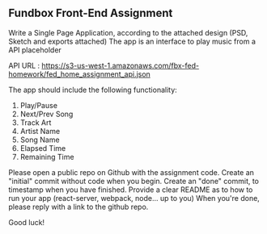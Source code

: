 ## Fundbox Front-End Assignment

 Write a Single Page Application, according to the attached design (PSD, Sketch and exports attached)
 The app is an interface to play music from a API placeholder

 API URL : https://s3-us-west-1.amazonaws.com/fbx-fed-homework/fed_home_assignment_api.json

The app should include the following functionality:

1. Play/Pause
2. Next/Prev Song
3. Track Art
4. Artist Name
5. Song Name
6. Elapsed Time
7. Remaining Time


Please open a public repo on Github with the assignment code.
Create an "initial" commit without code when you begin.
Create an "done" commit, to timestamp when you have finished.
Provide a clear README as to how to run your app (react-server, webpack, node... up to you)
When you're done, please reply with a link to the github repo. 

Good luck!
